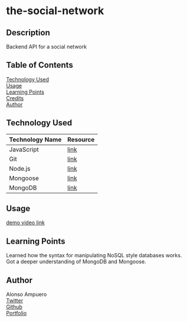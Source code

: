 # the-social-network

## Description
Backend API for a social network

## Table of Contents
[Technology Used](#technology-used)<br>
[Usage](#usage)<br>
[Learning Points](#learning-points)<br>
[Credits](#credits)<br>
[Author](#author)<br>

## Technology Used
|Technology Name|Resource|
|-----------|------------|
|JavaScript|[link](https://www.w3schools.com/js/js_intro.asp)|
|Git|[link](https://www.w3schools.com/git/git_intro.asp?remote=github)|
|Node.js|[link](https://nodejs.org/en/docs)|
|Mongoose|[link](https://mongoosejs.com/docs/guide.html)|
|MongoDB|[link](https://www.mongodb.com/)|

## Usage
[demo video link](https://drive.google.com/file/d/16WXsmM_bjMBo9Pqf4vQmTcOj2elcVhdE/view)

## Learning Points
Learned how the syntax for manipulating NoSQL style databases works. Got a deeper understanding of MongoDB and Mongoose.

## Author
Alonso Ampuero <br>
[Twitter](https://www.twitter.com/fenri.ragni) <br>
[Github](https://www.github.com/fenri.ragni) <br>
[Portfolio](https://fenriragni.github.io/pro-portfolio/)